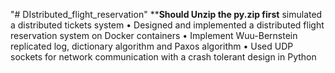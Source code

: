 "# DIstributed_flight_reservation" 
********Should Unzip the py.zip first******
simulated a distributed tickets system
•	Designed and implemented a distributed flight reservation system on Docker containers
•	Implement Wuu-Bernstein replicated log, dictionary algorithm and Paxos algorithm
•	Used UDP sockets for network communication with a crash tolerant design in Python
